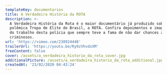 ```yaml
---
templateKey: documentarios
title: A Verdadeira História da ROTA
description: >-
  A Verdadeira História da Rota é o maior documentário já produzido sobre a mais
  polêmica Tropa de Elite do Brasil, a ROTA. Confira depoimentos e imagens reais
  do trabalho desta polícia que sempre teve a fama de não dar chances aos
  criminosos.
url: 'https://vimeo.com/238924448'
trailerUrl: 'https://youtu.be/Ry9zVhvdxXM'
freeContent: false
cover: /assets/a_verdadeira_historio_da_rota_cover.jpg
additionalPicture: /assets/a_verdadeira_historio_da_rota_additional.jpg
createdAt: '23/02/2020 04:43:24'
---
```


